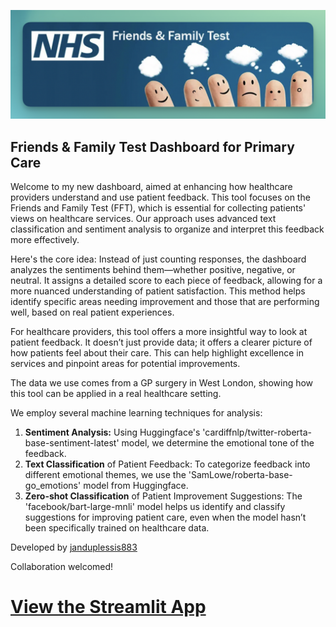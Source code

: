 ![Image](images/fftest2.png)

## Friends & Family Test Dashboard for Primary Care
Welcome to my new dashboard, aimed at enhancing how healthcare providers understand and use patient feedback. This tool focuses on the Friends and Family Test (FFT), which is essential for collecting patients' views on healthcare services. Our approach uses advanced text classification and sentiment analysis to organize and interpret this feedback more effectively.

Here's the core idea: Instead of just counting responses, the dashboard analyzes the sentiments behind them—whether positive, negative, or neutral. It assigns a detailed score to each piece of feedback, allowing for a more nuanced understanding of patient satisfaction. This method helps identify specific areas needing improvement and those that are performing well, based on real patient experiences.

For healthcare providers, this tool offers a more insightful way to look at patient feedback. It doesn’t just provide data; it offers a clearer picture of how patients feel about their care. This can help highlight excellence in services and pinpoint areas for potential improvements.

The data we use comes from a GP surgery in West London, showing how this tool can be applied in a real healthcare setting.

We employ several machine learning techniques for analysis:

1. **Sentiment Analysis:** Using Huggingface's 'cardiffnlp/twitter-roberta-base-sentiment-latest' model, we determine the emotional tone of the feedback.
2. **Text Classification** of Patient Feedback: To categorize feedback into different emotional themes, we use the 'SamLowe/roberta-base-go_emotions' model from Huggingface.
3. **Zero-shot Classification** of Patient Improvement Suggestions: The 'facebook/bart-large-mnli' model helps us identify and classify suggestions for improving patient care, even when the model hasn’t been specifically trained on healthcare data.

Developed by [janduplessis883](https://github.com/janduplessis883/friends-and-family-test-analysis)

Collaboration welcomed!



# [View the Streamlit App](https://friends-and-family-test-analysis-pqev4j3c9katnrlv8kktnb.streamlit.app/)
